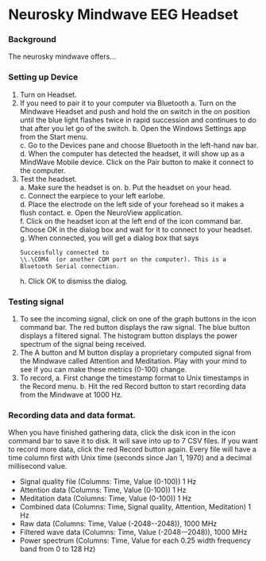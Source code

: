 # Neurosky Mindwave EEG Headset 

### Background

The neurosky mindwave offers...

### Setting up Device

1. Turn on Headset. 
2. If you need to pair it to your computer via Bluetooth 
   a. Turn on the Mindwave Headset and push and hold the on switch in the on position until 
   the blue light flashes twice in rapid succession and continues to do that after you let go of the switch. 
   b. Open the Windows Settings app from the Start menu.  
   c. Go to the Devices pane and choose Bluetooth in the left-hand nav bar. 
   d. When the computer has detected the headset, it will show up as a MindWave Mobile device. 
   Click on the Pair button to make it connect to the computer. 
3. Test the headset.  
   a. Make sure the headset is on. 
   b. Put the headset on your head.  
   c. Connect the earpiece to your left earlobe.  
   d. Place the electrode on the left side of your forehead so it makes a flush contact. 
   e. Open the NeuroView application.  
   f. Click on the headset icon at the left end of the icon command bar. 
      Choose OK in the dialog box and wait for it to connect to your headset. 
   g. When connected, you will get a dialog box that says 
      ```
      Successfully connected to 
      \\.\COM4  (or another COM port on the computer). This is a Bluetooth Serial connection. 
      ```
   h. Click OK to dismiss the dialog.  

### Testing signal

1. To see the incoming signal, click on one of the graph buttons in the icon command bar. The red button displays the raw signal. 
      The blue button displays a filtered signal. The histogram button displays the power spectrum of the signal being received.  
2. The A button and M button display a proprietary computed signal from the Mindwave called Attention and Meditation. 
      Play with your mind to see if you can make these metrics (0-100) change.  
3. To record, 
   a. First change the timestamp format to Unix timestamps in the Record menu. 
   b. Hit the red Record button to start recording data from the Mindwave at 1000 Hz. 

### Recording data and data format.

When you have finished gathering data, click the disk icon in the icon command bar to save it to disk. 
It will save into up to 7 CSV files. If you want to record more data, click the red Record button again. 
Every file will have a time column first with Unix time (seconds since Jan 1, 1970) and a decimal millisecond value. 

* Signal quality file (Columns: Time, Value (0-100)) 1 Hz 
* Attention data (Columns: Time, Value (0-100)) 1 Hz 
* Meditation data (Columns: Time, Value (0-100)) 1 Hz 
* Combined data (Columns: Time, Signal quality, Attention, Meditation) 1 Hz 
* Raw data (Columns: Time, Value (-2048--2048)), 1000 MHz 
* Filtered wave data (Columns: Time, Value (-2048-–2048)), 1000 MHz 
* Power spectrum (Columns: Time, Value for each 0.25 width frequency band from 0 to 128 Hz)
